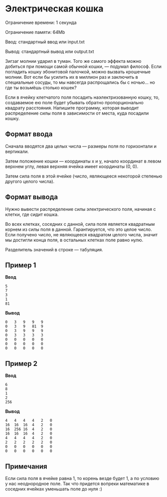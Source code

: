 # Электрическая кошка

Ограничение времени: 1 секунда

Ограничение памяти: 64Mb

Ввод: стандартный ввод или input.txt

Вывод: стандартный вывод или output.txt

Зигзаг молнии ударил в туман. Того же самого эффекта можно добиться при помощи самой обычной кошки, — подумал философ. Если погладить кошку эбонитовой палочкой, можно вызвать крошечные молнии. Вот если бы усилить их в миллион раз и заключить в специальные сосуды, то мы навсегда распрощались бы с ночью… но где ты возьмёшь столько кошек?

Если в ячейку клетчатого поля посадить наэлектризованную кошку, то, создаваемое ею поле будет убывать обратно пропорционально квадрату расстояния. Напишите программу, которая выводит распределение силы поля в зависимости от места, куда посадили кошку.

## Формат ввода

Сначала вводятся два целых числа — размеры поля по горизонтали и вертикали.

Затем положение кошки — координаты х и у, начало координат в левом верхнем углу, левая верхняя ячейка имеет координаты (0, 0).

Затем сила поля в этой ячейке (число, являющееся некоторой степенью другого целого числа).

## Формат вывода

Нужно вывести распределение силы электрического поля, начиная с клетки, где сидит кошка.

Во всех клетках, соседних с данной, сила поля является квадратным корнем из силы поля в данной. Гарантируется, что это целое число. Если получено число, не являющееся квадратом целого числа, значит мы достигли конца поля, в остальных клетках поле равно нулю.

Разделитель значений в строке — табуляция.

## Пример 1

**Ввод**
```
5
7
3
1
81
```

**Вывод**
```
0	3	9	9	9
0	3	9	81	9
0	3	9	9	9
0	3	3	3	3
0	0	0	0	0
0	0	0	0	0
0	0	0	0	0
```

## Пример 2

**Ввод**
```
6
8
1
2
256
```

**Вывод**
```
4	4	4	4	2	0
16	16	16	4	2	0
16	256	16	4	2	0
16	16	16	4	2	0
4	4	4	4	2	0
2	2	2	2	2	0
0	0	0	0	0	0
0	0	0	0	0	0
```

## Примечания

Если сила поля в ячейке равна 1, то корень везде будет 1, а по условию у нас неоднородное поле. Так что придется вопреки математике в соседних ячейках уменьшать поле до нуля :)
